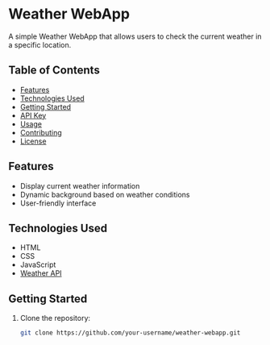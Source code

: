 # Weather WebApp

A simple Weather WebApp that allows users to check the current weather in a specific location.

## Table of Contents

- [Features](#features)
- [Technologies Used](#technologies-used)
- [Getting Started](#getting-started)
- [API Key](#api-key)
- [Usage](#usage)
- [Contributing](#contributing)
- [License](#license)

## Features

- Display current weather information
- Dynamic background based on weather conditions
- User-friendly interface

## Technologies Used

- HTML
- CSS
- JavaScript
- [Weather API](#api-key)

## Getting Started

1. Clone the repository:

   ```bash
   git clone https://github.com/your-username/weather-webapp.git
